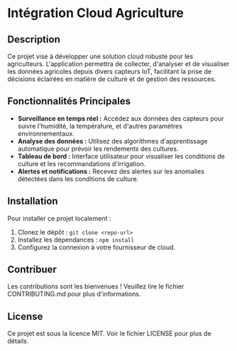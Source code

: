 # Intégration Cloud Agriculture

## Description
Ce projet vise à développer une solution cloud robuste pour les agriculteurs. L'application permettra de collecter, d'analyser et de visualiser les données agricoles depuis divers capteurs IoT, facilitant la prise de décisions éclairées en matière de culture et de gestion des ressources.

## Fonctionnalités Principales
- **Surveillance en temps réel :** Accédez aux données des capteurs pour suivre l'humidité, la température, et d'autres paramètres environnementaux.
- **Analyse des données :** Utilisez des algorithmes d'apprentissage automatique pour prévoir les rendements des cultures.
- **Tableau de bord :** Interface utilisateur pour visualiser les conditions de culture et les recommandations d'irrigation.
- **Alertes et notifications :** Recevez des alertes sur les anomalies détectées dans les conditions de culture.

## Installation
Pour installer ce projet localement :
1. Clonez le dépôt : `git clone <repo-url>`
2. Installez les dépendances : `npm install`
3. Configurez la connexion à votre fournisseur de cloud.

## Contribuer
Les contributions sont les bienvenues ! Veuillez lire le fichier CONTRIBUTING.md pour plus d'informations.

## License
Ce projet est sous la licence MIT. Voir le fichier LICENSE pour plus de détails.